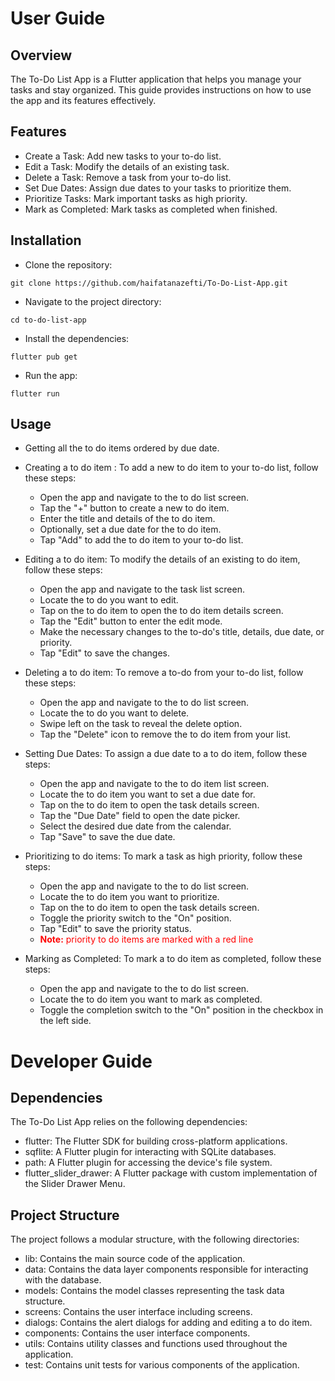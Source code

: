 # User Guide
## Overview
The To-Do List App is a Flutter application that helps you manage your tasks and stay organized. This guide provides instructions on how to use the app and its features effectively.

## Features
* Create a Task: Add new tasks to your to-do list.
* Edit a Task: Modify the details of an existing task.
* Delete a Task: Remove a task from your to-do list.
* Set Due Dates: Assign due dates to your tasks to prioritize them.
* Prioritize Tasks: Mark important tasks as high priority.
* Mark as Completed: Mark tasks as completed when finished.

## Installation
* Clone the repository:

```
git clone https://github.com/haifatanazefti/To-Do-List-App.git
```
* Navigate to the project directory:

```
cd to-do-list-app
```
* Install the dependencies:

```
flutter pub get
```
* Run the app:
```
flutter run
```

## Usage
* Getting all the to do items ordered by due date.
* Creating a to do item : To add a new to do item to your to-do list, follow these steps:

  - Open the app and navigate to the to do list screen.
  - Tap the "+" button to create a new to do item.
  - Enter the title and details of the to do item.
  - Optionally, set a due date for the to do item.
  - Tap "Add" to add the to do item to your to-do list.

* Editing a to do item: To modify the details of an existing to do item, follow these steps:

  - Open the app and navigate to the task list screen.
  - Locate the to do you want to edit.
  - Tap on the to do item to open the to do item details screen.
  - Tap the "Edit" button to enter the edit mode.
  - Make the necessary changes to the to-do's title, details, due date, or priority.
  - Tap "Edit" to save the changes.

* Deleting a to do item: To remove a to-do from your to-do list, follow these steps:

  - Open the app and navigate to the to do list screen.
  - Locate the to do you want to delete.
  - Swipe left on the task to reveal the delete option.
  - Tap the "Delete" icon to remove the to do item from your list.

* Setting Due Dates: To assign a due date to a to do item, follow these steps:

  - Open the app and navigate to the to do item list screen.
  - Locate the to do item you want to set a due date for.
  - Tap on the to do item to open the task details screen.
  - Tap the "Due Date" field to open the date picker.
  - Select the desired due date from the calendar.
  - Tap "Save" to save the due date.

* Prioritizing to do items: To mark a task as high priority, follow these steps:

  - Open the app and navigate to the to do list screen.
  - Locate the to do item you want to prioritize.
  - Tap on the to do item to open the task details screen.
  - Toggle the priority switch to the "On" position.
  - Tap "Edit" to save the priority status.
  - <font color="red">**Note:**  priority to do items are marked with a red line</font>

* Marking as Completed: To mark a to do item as completed, follow these steps:

  - Open the app and navigate to the to do list screen.
  - Locate the to do item you want to mark as completed.
  - Toggle the completion switch to the "On" position in the checkbox in the left side.
  
# Developer Guide
## Dependencies
The To-Do List App relies on the following dependencies:

- flutter: The Flutter SDK for building cross-platform applications.
- sqflite: A Flutter plugin for interacting with SQLite databases.
- path: A Flutter plugin for accessing the device's file system.
- flutter_slider_drawer: A Flutter package with custom implementation of the Slider Drawer Menu. 

## Project Structure
The project follows a modular structure, with the following directories:

- lib: Contains the main source code of the application.
- data: Contains the data layer components responsible for interacting with the database.
- models: Contains the model classes representing the task data structure.
- screens: Contains the user interface including screens.
- dialogs: Contains the alert dialogs for adding and editing a to do item.
- components: Contains the user interface components.
- utils: Contains utility classes and functions used throughout the application.
- test: Contains unit tests for various components of the application.
